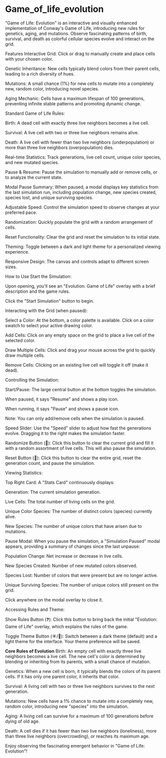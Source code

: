 # Game_of_life_evolution

"Game of Life: Evolution" is an interactive and visually enhanced implementation of Conway's Game of Life, introducing new rules for genetics, aging, and mutations. Observe fascinating patterns of birth, survival, and death as colorful cellular species evolve and interact on the grid.

Features
Interactive Grid: Click or drag to manually create and place cells with your chosen color.

Genetic Inheritance: New cells typically blend colors from their parent cells, leading to a rich diversity of hues.

Mutations: A small chance (1%) for new cells to mutate into a completely new, random color, introducing novel species.

Aging Mechanic: Cells have a maximum lifespan of 100 generations, preventing infinite stable patterns and promoting dynamic change.

Standard Game of Life Rules:

Birth: A dead cell with exactly three live neighbors becomes a live cell.

Survival: A live cell with two or three live neighbors remains alive.

Death: A live cell with fewer than two live neighbors (underpopulation) or more than three live neighbors (overpopulation) dies.

Real-time Statistics: Track generations, live cell count, unique color species, and new mutated species.

Pause & Resume: Pause the simulation to manually add or remove cells, or to analyze the current state.

Modal Pause Summary: When paused, a modal displays key statistics from the last simulation run, including population change, new species created, species lost, and unique surviving species.

Adjustable Speed: Control the simulation speed to observe changes at your preferred pace.

Randomization: Quickly populate the grid with a random arrangement of cells.

Reset Functionality: Clear the grid and reset the simulation to its initial state.

Theming: Toggle between a dark and light theme for a personalized viewing experience.

Responsive Design: The canvas and controls adapt to different screen sizes.

How to Use
Start the Simulation:

Upon opening, you'll see an "Evolution: Game of Life" overlay with a brief description and the game rules.

Click the "Start Simulation" button to begin.

Interacting with the Grid (when paused):

Select a Color: At the bottom, a color palette is available. Click on a color swatch to select your active drawing color.

Add Cells: Click on any empty space on the grid to place a live cell of the selected color.

Draw Multiple Cells: Click and drag your mouse across the grid to quickly draw multiple cells.

Remove Cells: Clicking on an existing live cell will toggle it off (make it dead).

Controlling the Simulation:

Start/Pause: The large central button at the bottom toggles the simulation.

When paused, it says "Resume" and shows a play icon.

When running, it says "Pause" and shows a pause icon.

Note: You can only add/remove cells when the simulation is paused.

Speed Slider: Use the "Speed" slider to adjust how fast the generations evolve. Dragging it to the right makes the simulation faster.

Randomize Button (🎲): Click this button to clear the current grid and fill it with a random assortment of live cells. This will also pause the simulation.

Reset Button (🔄): Click this button to clear the entire grid, reset the generation count, and pause the simulation.

Viewing Statistics:

Top Right Card: A "Stats Card" continuously displays:

Generation: The current simulation generation.

Live Cells: The total number of living cells on the grid.

Unique Color Species: The number of distinct colors (species) currently alive.

New Species: The number of unique colors that have arisen due to mutations.

Pause Modal: When you pause the simulation, a "Simulation Paused" modal appears, providing a summary of changes since the last unpause:

Population Change: Net increase or decrease in live cells.

New Species Created: Number of new mutated colors observed.

Species Lost: Number of colors that were present but are no longer active.

Unique Surviving Species: The number of unique colors still present on the grid.

Click anywhere on the modal overlay to close it.

Accessing Rules and Theme:

Show Rules Button (❓): Click this button to bring back the initial "Evolution: Game of Life" overlay, which explains the rules of the game.

Toggle Theme Button (☀️/🌙): Switch between a dark theme (default) and a light theme for the interface. Your theme preference will be saved.

**Core Rules of Evolution**
Birth: An empty cell with exactly three live neighbors becomes a live cell. The new cell's color is determined by blending or inheriting from its parents, with a small chance of mutation.

Genetics: When a new cell is born, it typically blends the colors of its parent cells. If it has only one parent color, it inherits that color.

Survival: A living cell with two or three live neighbors survives to the next generation.

Mutations: New cells have a 1% chance to mutate into a completely new, random color, introducing new "species" into the simulation.

Aging: A living cell can survive for a maximum of 100 generations before dying of old age.

Death: A cell dies if it has fewer than two live neighbors (loneliness), more than three live neighbors (overcrowding), or reaches its maximum age.

Enjoy observing the fascinating emergent behavior in "Game of Life: Evolution"!
